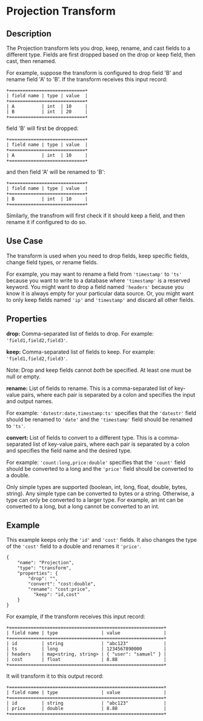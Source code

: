 # Projection Transform


Description
-----------
The Projection transform lets you drop, keep, rename, and cast fields to a different type.
Fields are first dropped based on the drop or keep field, then cast, then renamed.

For example, suppose the transform is configured to drop field 'B' and rename field 'A' to 'B'.
If the transform receives this input record:

    +============================+
    | field name | type | value  |
    +============================+
    | A          | int  | 10     |
    | B          | int  | 20     |
    +============================+

field 'B' will first be dropped:

    +============================+
    | field name | type | value  |
    +============================+
    | A          | int  | 10     |
    +============================+

and then field 'A' will be renamed to 'B':

    +============================+
    | field name | type | value  |
    +============================+
    | B          | int  | 10     |
    +============================+

Similarly, the transfrom will first check if it should keep a field, and then rename it if configured to do so.

Use Case
--------
The transform is used when you need to drop fields, keep specific fields, change field types, or rename fields.

For example, you may want to rename a field from ``'timestamp'`` to ``'ts'`` because you want
to write to a database where ``'timestamp'`` is a reserved keyword. You might want to
drop a field named ``'headers'`` because you know it is always empty for your particular
data source. Or, you might want to only keep fields named ``'ip'`` and ``'timestamp'`` and discard 
all other fields.


Properties
----------
**drop:** Comma-separated list of fields to drop. For example: ``'field1,field2,field3'``.

**keep:** Comma-separated list of fields to keep. For example: ``'field1,field2,field3'``.

Note: Drop and keep fields cannot *both* be specified. At least one must be null or empty.

**rename:** List of fields to rename. This is a comma-separated list of key-value pairs,
where each pair is separated by a colon and specifies the input and output names.

For example: ``'datestr:date,timestamp:ts'`` specifies that the ``'datestr'`` field should be
renamed to ``'date'`` and the ``'timestamp'`` field should be renamed to ``'ts'``.

**convert:** List of fields to convert to a different type. This is a comma-separated list
of key-value pairs, where each pair is separated by a colon and specifies the field name
and the desired type.

For example: ``'count:long,price:double'`` specifies that the ``'count'`` field should be
converted to a long and the ``'price'`` field should be converted to a double.

Only simple types are supported (boolean, int, long, float, double, bytes, string). Any
simple type can be converted to bytes or a string. Otherwise, a type can only be converted
to a larger type. For example, an int can be converted to a long, but a long cannot be
converted to an int.


Example
-------
This example keeps only the ``'id'`` and ``'cost'`` fields. It also changes the type of the ``'cost'``
field to a double and renames it ``'price'``.

    {
        "name": "Projection",
        "type": "transform",
        "properties": {
            "drop": "",
            "convert": "cost:double",
            "rename": "cost:price",
	          "keep": "id,cost"
        }
    }
 
For example, if the transform receives this input record:

    +=========================================================+
    | field name | type                | value                |
    +=========================================================+
    | id         | string              | "abc123"             |
    | ts         | long                | 1234567890000        |
    | headers    | map<string, string> | { "user": "samuel" } |
    | cost       | float               | 8.88                 |
    +=========================================================+

It will transform it to this output record:

    +=========================================================+
    | field name | type                | value                |
    +=========================================================+
    | id         | string              | "abc123"             |
    | price      | double              | 8.88                 |
    +=========================================================+
